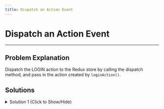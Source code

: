 ```yaml
---
title: Dispatch an Action Event
---
```

# Dispatch an Action Event

---
## Problem Explanation
Dispatch the LOGIN action to the Redux store by calling the dispatch method, and pass in the action created by `loginAction()`.

## Solutions

<details><summary>Solution 1 (Click to Show/Hide)</summary>

```jsx
store.dispatch(loginAction());
```

</details>
